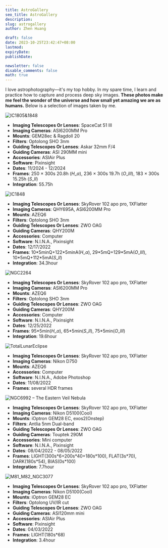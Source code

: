 ```yaml
---
title: AstroGallery
seo_title: AstroGallery
description: 
slug: astrogallery
author: Zhen Huang

draft: false
date: 2023-10-25T23:42:47+08:00
lastmod: 
expiryDate: 
publishDate: 

newsletter: false
disable_comments: false
math: true
---
```


I love astrophotography—it's my top hobby. In my spare time, I learn and practice how to capture and process deep sky images. **These photos make me feel the wonder of the universe and how small yet amazing we are as humans.** Below is a selection of images taken by me.

![IC1805&1848](https://lfs.zhenhuang.top/images/Heart&Soul.jpg)

* **Imaging Telescopes Or Lenses**: SpaceCat 51 III
* **Imaging Cameras**: ASI6200MM Pro
* **Mounts**: GEM28ec & Ragdoll 20
* **Filters**: Optolong SHO 3nm
* **Guiding Telescopes Or Lenses**: Askar 32mm F/4
* **Guiding Cameras**: ASI 290MM mini
* **Accessories**: ASIAir Plus
* **Software**: Pixinsight
* **Dates**: 11/2024 - 12/2024
* **Frames**: 250 $\times$ 300s 20.8h ($H\_{\alpha}$), 236 $\times$ 300s 19.7h ($O\_{III}$), 183 $\times$ 300s 15.25h ($S\_{II}$)
* **Integration**: 55.75h

![IC1848](https://lfs.zhenhuang.top/images/IC1848-2024-04-16-11-18-46.png#small)

* **Imaging Telescopes Or Lenses**: SkyRover 102 apo pro, 1XFlatter
* **Imaging Cameras**: QHY695A, ASI6200MM Pro
* **Mounts**: AZEQ6
* **Filters**: Optolong SHO 3nm
* **Guiding Telescopes Or Lenses**: ZWO OAG
* **Guiding Cameras**: QHY200M
* **Accessories**: Computer
* **Software**: N.I.N.A., Pixinsight
* **Dates**: 12/17/2022
* **Frames**: 10\*5minQ+122\*5minA($H\_{\alpha}$), 29\*5mQ+129\*5mA($O\_{III}$), 10\*5mQ+112\*5mA($S\_{II}$)
* **Integration**: 34.3hour

![NGC2264](https://lfs.zhenhuang.top/images/NGC2264-2024-04-16-11-18-26.png#small)

* **Imaging Telescopes Or Lenses**: SkyRover 102 apo pro, 1XFlatter
* **Imaging Cameras**: ASI6200MM Pro
* **Mounts**: AZEQ6
* **Filters**: Optolong SHO 3nm
* **Guiding Telescopes Or Lenses**: ZWO OAG
* **Guiding Cameras**: QHY200M
* **Accessories**: Computer
* **Software**: N.I.N.A., Pixinsight
* **Dates**: 12/25/2022
* **Frames**: 95\*5min($H\_{\alpha}$), 65\*5min($S\_{II}$), 75\*5min($O\_{III}$)
* **Integration**: 19.6hour

![TotalLunarEclipse](https://lfs.zhenhuang.top/images/TotalLunarEclipse-2024-04-16-11-18-02.png#small)

* **Imaging Telescopes Or Lenses**: SkyRover 102 apo pro, 1XFlatter
* **Imaging Cameras**: Nikon D750
* **Mounts**: AZEQ6
* **Accessories**: Computer
* **Software**: N.I.N.A., Adobe Photoshop
* **Dates**: 11/08/2022
* **Frames**: several HDR frames

![NGC6992 – The Eastern Veil Nebula](https://lfs.zhenhuang.top/images/NGC6992%20%E2%80%93%20The%20Eastern%20Veil%20Nebula-index-2024-04-15-17-31-24.png#small)

* **Imaging Telescopes Or Lenses**: SkyRover 102 apo pro, 1XFlatter
* **Imaging Cameras**: Nikon D5100(Cool)
* **Mounts**: iOptron GEM28 EC, exos2(Onstep)
* **Filters**: Antlia 5nm Dual-band
* **Guiding Telescopes Or Lenses**: ZWO OAG
* **Guiding Cameras**: Touptek 290M
* **Accessories**: Mini computer
* **Software**: N.I.N.A., Pixinsight
* **Dates**: 08/04/2022 - 08/05/2022
* **Frames**: LIGHT(300s\*6+200s\*40+180s\*100), FLAT(3s\*70), DARK(180s\*54), BIAS(0s\*100)
* **Integration**: 7.7hour

![M81_M82_NGC3077](https://lfs.zhenhuang.top/images/M81_M82_NGC3077-2024-04-16-11-19-18.png#small)

* **Imaging Telescopes Or Lenses**: SkyRover 102 apo pro, 1XFlatter
* **Imaging Cameras**: Nikon D5100(Cool)
* **Mounts**: iOptron GEM28 EC
* **Filters**: Optolong UV/IR cut
* **Guiding Telescopes Or Lenses**: ZWO OAG
* **Guiding Cameras**: ASI120mm mini
* **Accessories**: ASIAir Plus
* **Software**: Pixinsight
* **Dates**: 04/03/2022
* **Frames**: LIGHT(180s\*68)
* **Integration**: 3.4hour

